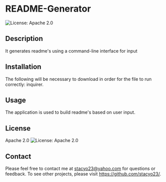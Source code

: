 
  # README-Generator

  ![License: Apache 2.0](https://img.shields.io/badge/License-Apache%202.0-blue.svg)

  ## Description
  It generates readme's using a command-line interface for input

  ## Installation
  The following will be necessary to download in order for the file to run correctly: inquirer.

  ## Usage
  The application is used to build readme's based on user input.

  ## License
  Apache 2.0
  ![License: Apache 2.0](https://img.shields.io/badge/License-Apache%202.0-blue.svg)

  ## Contact
  Please feel free to contact me at stacyo23@yahoo.com for questions or feedback. 
  To see other projects, please visit https://github.com/stacyo23/.
